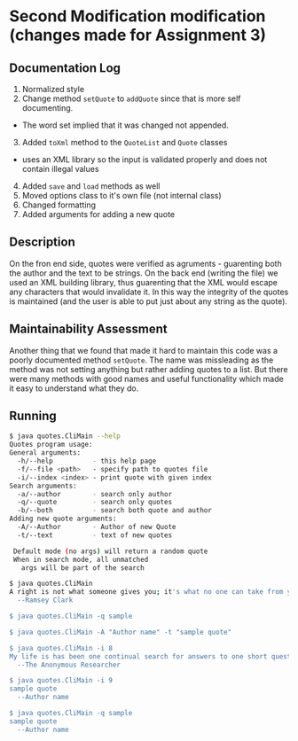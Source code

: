 # Second Modification modification (changes made for Assignment 3)

## Documentation Log
1. Normalized style
2. Change method `setQuote` to `addQuote` since that is more self documenting.
  - The word set implied that it was changed not appended.
3. Added `toXml` method to the `QuoteList` and `Quote` classes
  - uses an XML library so the input is validated properly and does
    not contain illegal values
4. Added `save` and `load` methods as well
5. Moved options class to it's own file (not internal class)
6. Changed formatting
7. Added arguments for adding a new quote

## Description
  On the fron end side, quotes were verified as agruments - guarenting
both the author and the text to be strings. On the back end (writing the file)
we used an XML building library, thus guarenting that the XML would escape any
characters that would invalidate it. In this way the integrity of the quotes is
maintained (and the user is able to put just about any string as the quote).

## Maintainability Assessment
  Another thing that we found that made it hard to maintain this code was a
poorly documented method `setQuote`. The name was missleading as the method
was not setting anything but rather adding quotes to a list. But there were
many methods with good names and useful functionality which made it easy to
understand what they do.

## Running
```bash
$ java quotes.CliMain --help
Quotes program usage:
General arguments:
  -h/--help          - this help page
  -f/--file <path>   - specify path to quotes file
  -i/--index <index> - print quote with given index
Search arguments:
  -a/--author        - search only author
  -q/--quote         - search only quotes
  -b/--both          - search both quote and author
Adding new quote arguments:
  -A/--Author        - Author of new Quote
  -t/--text          - text of new quotes

 Default mode (no args) will return a random quote
 When in search mode, all unmatched
   args will be part of the search

$ java quotes.CliMain 
A right is not what someone gives you; it's what no one can take from you.
  --Ramsey Clark

$ java quotes.CliMain -q sample

$ java quotes.CliMain -A "Author name" -t "sample quote"

$ java quotes.CliMain -i 8
My life is has been one continual search for answers to one short question. The subject and the answer changes, but the question remains simply" "Why?".
  --The Anonymous Researcher

$ java quotes.CliMain -i 9
sample quote
  --Author name

$ java quotes.CliMain -q sample
sample quote
  --Author name
```

